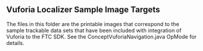 ## Vuforia Localizer Sample Image Targets

The files in this folder are the printable images that correspond to the sample
trackable data sets that have been included with integration of Vuforia to the
FTC SDK. See the ConceptVuforiaNavigation.java OpMode for details.
